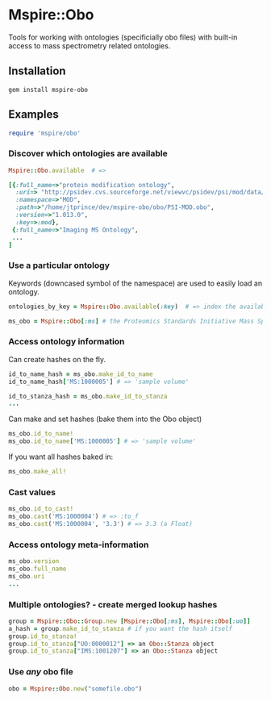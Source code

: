 # Mspire::Obo

Tools for working with ontologies (specificially obo files) with built-in
access to mass spectrometry related ontologies.

## Installation

    gem install mspire-obo

## Examples

```ruby
require 'mspire/obo'
```

### Discover which ontologies are available

```ruby
Mspire::Obo.available  # =>

[{:full_name=>"protein modification ontology",
  :uri=> "http://psidev.cvs.sourceforge.net/viewvc/psidev/psi/mod/data/PSI-MOD.obo",
  :namespace=>"MOD",
  :path=>"/home/jtprince/dev/mspire-obo/obo/PSI-MOD.obo",
  :version=>"1.013.0",
  :key=>:mod},
 {:full_name=>"Imaging MS Ontology",
 ...
]

```

### Use a particular ontology

Keywords (downcased symbol of the namespace) are used to easily load an ontology.

```ruby
ontologies_by_key = Mspire::Obo.available(:key)  # => index the available obos by their key

ms_obo = Mspire::Obo[:ms] # the Proteomics Standards Initiative Mass Spectrometry Ontology
```

### Access ontology information

Can create hashes on the fly.

```ruby
id_to_name_hash = ms_obo.make_id_to_name
id_to_name_hash['MS:1000005'] # => 'sample volume'

id_to_stanza_hash = ms_obo.make_id_to_stanza
...
```

Can make and set hashes (bake them into the Obo object)

```ruby
ms_obo.id_to_name!
ms_obo.id_to_name['MS:1000005'] # => 'sample volume'
```

If you want all hashes baked in:

```ruby
ms_obo.make_all!
```

### Cast values

```ruby
ms_obo.id_to_cast!
ms_obo.cast('MS:1000004') # => :to_f
ms_obo.cast('MS:1000004', '3.3') # => 3.3 (a Float)
```

### Access ontology meta-information

```ruby
ms_obo.version
ms_obo.full_name
ms_obo.uri
...
```

### Multiple ontologies? - create merged lookup hashes 

```ruby
group = Mspire::Obo::Group.new [Mspire::Obo[:ms], Mspire::Obo[:uo]]
a_hash = group.make_id_to_stanza # if you want the hash itself
group.id_to_stanza!
group.id_to_stanza["UO:0000012"] => an Obo::Stanza object
group.id_to_stanza["IMS:1001207"] => an Obo::Stanza object
```

### Use *any* obo file

```ruby
obo = Mspire::Obo.new("somefile.obo")
```
